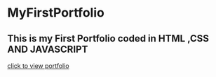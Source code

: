 # MyFirstPortfolio
This is my First Portfolio coded in HTML ,CSS AND JAVASCRIPT
-
[click to view portfolio](https://surazfirstportfolio.netlify.app/)
